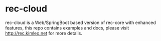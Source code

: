 # rec-cloud

rec-cloud is a Web/SpringBoot based version of rec-core with enhanced features,
this repo contains examples and docs, please visit http://rec.kimleo.net for more
details.
